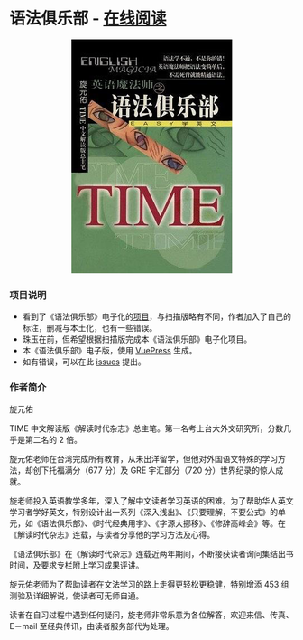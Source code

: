 # 语法俱乐部 - [在线阅读](https://llwslc.github.io/grammar-club)

<div align="center">
  <a href="https://llwslc.github.io/grammar-club">
    <img src="docs/.vuepress/public/cover.png" alt="">
  </a>
 </div>

### 项目说明

- 看到了《语法俱乐部》电子化的[项目](https://zhusandiao.gitbook.io/grammar-club/)，与扫描版略有不同，作者加入了自己的标注，删减与本土化，也有一些错误。
- 珠玉在前，但希望根据扫描版完成本《语法俱乐部》电子化项目。
- 本《语法俱乐部》电子版，使用 [VuePress](https://vuepress.vuejs.org/zh/) 生成。
- 如有错误，可以在此 [issues](/issues) 提出。

### 作者简介

旋元佑

TIME 中文解读版《解读时代杂志》总主笔。第一名考上台大外文研究所，分数几乎是第二名的 2 倍。

旋元佑老师在台湾完成所有教育，从未出洋留学，但他对外国语文特殊的学习方法，却创下托福满分（677 分）及 GRE 宇汇部分（720 分）世界纪录的惊人成就。

旋老师投入英语教学多年，深入了解中文读者学习英语的困难。为了帮助华人英文学习者学好英文，特别设计出一系列《深入浅出》、《只要理解，不要公式》的单
元，如《语法俱乐部》、《时代经典用宇》、《字源大挪移》、《修辞高峰会》等。在《解读时代杂志》连载，与读者分享他的学习方法及心得。

《语法俱乐部》在《解读时代杂志》连载近两年期间，不断接获读者询问集结出书时间，及要求专栏附上学习成果评讲。

旋元佑老师为了帮助读者在文法学习的路上走得更轻松更稳健，特别增添 453 组测验及详细解说，使读者可无师自通。

读者在自习过程中遇到任何疑问，旋老师非常乐意为各位解答，欢迎来信、传真、E－mail 至经典传讯，由读者服务部代为处理。
